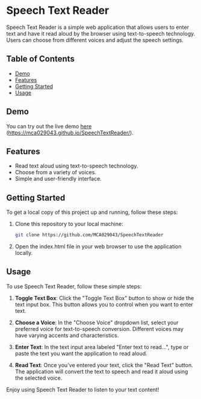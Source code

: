 # Speech Text Reader

Speech Text Reader is a simple web application that allows users to enter text and have it read aloud by the browser using text-to-speech technology. Users can choose from different voices and adjust the speech settings.

## Table of Contents
- [Demo](#demo)
- [Features](#features)
- [Getting Started](#getting-started)
- [Usage](#usage)

## Demo
You can try out the live demo [here](#https://mca029043.github.io/SpeechTextReader/) (https://mca029043.github.io/SpeechTextReader/).

## Features
- Read text aloud using text-to-speech technology.
- Choose from a variety of voices.
- Simple and user-friendly interface.

## Getting Started
To get a local copy of this project up and running, follow these steps:

1. Clone this repository to your local machine:

   ```bash
   git clone https://github.com/MCA029043/SpeechTextReader
2. Open the index.html file in your web browser to use the application locally.

## Usage
To use Speech Text Reader, follow these simple steps:

1. **Toggle Text Box**: Click the "Toggle Text Box" button to show or hide the text input box. This button allows you to control when you want to enter text.

2. **Choose a Voice**: In the "Choose Voice" dropdown list, select your preferred voice for text-to-speech conversion. Different voices may have varying accents and characteristics.

3. **Enter Text**: In the text input area labeled "Enter text to read...", type or paste the text you want the application to read aloud.

4. **Read Text**: Once you've entered your text, click the "Read Text" button. The application will convert the text to speech and read it aloud using the selected voice.

Enjoy using Speech Text Reader to listen to your text content!
